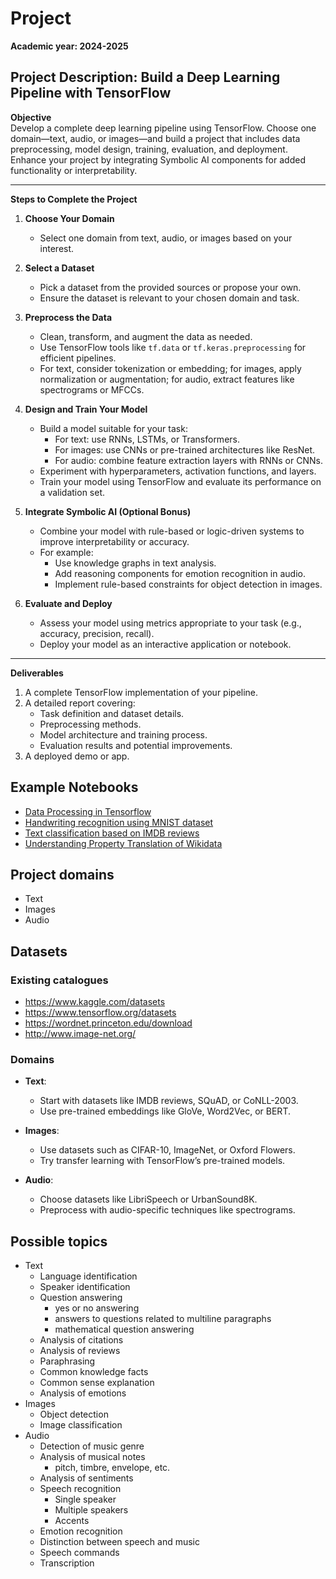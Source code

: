 # Project

**Academic year: 2024-2025**

## **Project Description: Build a Deep Learning Pipeline with TensorFlow**

**Objective**  
Develop a complete deep learning pipeline using TensorFlow. Choose one domain—text, audio, or images—and build a project that includes data preprocessing, model design, training, evaluation, and deployment. Enhance your project by integrating Symbolic AI components for added functionality or interpretability.

---

**Steps to Complete the Project**  

1. **Choose Your Domain**  
   - Select one domain from text, audio, or images based on your interest.  

2. **Select a Dataset**  
   - Pick a dataset from the provided sources or propose your own.  
   - Ensure the dataset is relevant to your chosen domain and task.  

3. **Preprocess the Data**  
   - Clean, transform, and augment the data as needed.  
   - Use TensorFlow tools like `tf.data` or `tf.keras.preprocessing` for efficient pipelines.  
   - For text, consider tokenization or embedding; for images, apply normalization or augmentation; for audio, extract features like spectrograms or MFCCs.

4. **Design and Train Your Model**  
   - Build a model suitable for your task:
     - For text: use RNNs, LSTMs, or Transformers.  
     - For images: use CNNs or pre-trained architectures like ResNet.  
     - For audio: combine feature extraction layers with RNNs or CNNs.  
   - Experiment with hyperparameters, activation functions, and layers.  
   - Train your model using TensorFlow and evaluate its performance on a validation set.  

5. **Integrate Symbolic AI (Optional Bonus)**  
   - Combine your model with rule-based or logic-driven systems to improve interpretability or accuracy.  
   - For example:
     - Use knowledge graphs in text analysis.  
     - Add reasoning components for emotion recognition in audio.  
     - Implement rule-based constraints for object detection in images.  

6. **Evaluate and Deploy**  
   - Assess your model using metrics appropriate to your task (e.g., accuracy, precision, recall).  
   - Deploy your model as an interactive application or notebook.  

---


**Deliverables**  

1. A complete TensorFlow implementation of your pipeline.  
2. A detailed report covering:  
   - Task definition and dataset details.  
   - Preprocessing methods.  
   - Model architecture and training process.  
   - Evaluation results and potential improvements.  
3. A deployed demo or app.  


## Example Notebooks
 - [Data Processing in Tensorflow](Data.ipynb)
 - [Handwriting recognition using MNIST dataset](Introduction.ipynb)
 - [Text classification based on IMDB reviews](Texts.ipynb)
 - [Understanding Property Translation of Wikidata](miniproject-notebook.ipynb)

## Project domains 
 - Text
 - Images
 - Audio

## Datasets 
### Existing catalogues
 - https://www.kaggle.com/datasets
 - https://www.tensorflow.org/datasets
 - https://wordnet.princeton.edu/download
 - http://www.image-net.org/ 

### Domains
- **Text**:  
  - Start with datasets like IMDB reviews, SQuAD, or CoNLL-2003.  
  - Use pre-trained embeddings like GloVe, Word2Vec, or BERT.  

- **Images**:  
  - Use datasets such as CIFAR-10, ImageNet, or Oxford Flowers.  
  - Try transfer learning with TensorFlow’s pre-trained models.  

- **Audio**:  
  - Choose datasets like LibriSpeech or UrbanSound8K.  
  - Preprocess with audio-specific techniques like spectrograms.  


## Possible topics
 - Text
   - Language identification
   - Speaker identification
   - Question answering
      - yes or no answering
      - answers to questions related to multiline paragraphs
      - mathematical question answering
   - Analysis of citations
   - Analysis of reviews
   - Paraphrasing
   - Common knowledge facts
   - Common sense explanation 
   - Analysis of emotions
 - Images
   - Object detection
   - Image classification
 - Audio
   - Detection of music genre
   - Analysis of musical notes
     - pitch, timbre, envelope, etc.
   - Analysis of sentiments
   - Speech recognition 
     - Single speaker
     - Multiple speakers
     - Accents
   - Emotion recognition 
   - Distinction between speech and music 
   - Speech commands
   - Transcription

